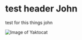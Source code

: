 # test header John



test for this things john

![Image of Yaktocat](https://octodex.github.com/images/yaktocat.png)
